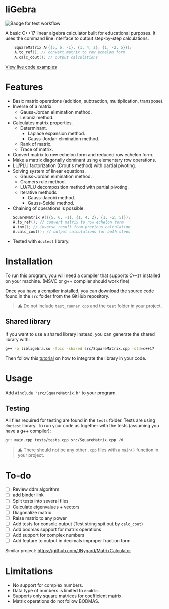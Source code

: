﻿# liGebra
![Badge for test workflow](https://github.com/creme332/liGebra/actions/workflows/test.yml/badge.svg)

A basic C++17 linear algebra calculator built for educational purposes. It uses the command line interface to output step-by-step calculations.
```cpp
    SquareMatrix A({{5, 6, -1}, {1, 4, 2}, {1, -2, 5}});
    A.to_ref(); // convert matrix to row echelon form
    A.calc_cout(); // output calculations
```

[View live code examples](binder)

# Features
- Basic matrix operations (addition, subtraction, multiplication, transpose).
- Inverse of a matrix.
	- Gauss-Jordan elimination method.
	- Leibniz method.
- Calculates matrix properties.
	- Determinant.
		- Laplace expansion method.
		- Gauss-Jordan elimination method.
	- Rank of matrix.
	- Trace of matrix.
- Convert matrix to row echelon form and reduced row echelon form.
- Make a matrix diagonally dominant using elementary row operations.
- LU/PLU factorization (Crout's method) with partial pivoting.
- Solving system of linear equations.
	- Gauss-Jordan elimination method.
	- Cramers rule method.
	- LU/PLU decomposition method with partial pivoting.
	- Iterative methods
		- Gauss-Jacobi method.
		- Gauss-Seidel method.
- Chaining of operations is possible:
	```cpp
	SquareMatrix A({{5, 6, -1}, {1, 4, 2}, {1, -2, 5}});
	A.to_ref(); // convert matrix to row echelon form
	A.inv(); // inverse result from previous calculation
	A.calc_cout(); // output calculations for both steps
	```
- Tested with `doctest` library. 

# Installation
To run this program, you will need a compiler that supports $C\texttt{++17}$ installed on your machine. (MSVC or g++ compiler should work fine) 

Once you have a compiler installed, you can download the source code found in the `src` folder from the GitHub repository.

> ⚠ Do not include `test_runner.cpp` and the `test` folder in your project. 

## Shared library
If you want to use a shared library instead, you can generate the shared library with:
```bash
g++ -o libligebra.so -fpic -shared src/SquareMatrix.cpp -std=c++17
```
Then follow this [tutorial](https://betterprogramming.pub/how-to-build-a-linux-shared-library-f5b574b0c08e) on how to integrate the library in your code.

# Usage
 Add `#include "src/SquareMatrix.h"` to your program. 

## Testing
All files required for testing are found in the `tests` folder. Tests are using `doctest` library.
To run your code as together with the tests (assuming you have a g++ compiler):
```linux
g++ main.cpp tests/tests.cpp src/SquareMatrix.cpp -W
```
> ⚠ There should not be any other `.cpp` files with a `main()` function in your project. 

# To-do
- [ ] Review ddm algorithm
- [ ] add binder link
- [ ] Split tests into several files
- [ ] Calculate eigenvalues + vectors
- [ ] Diagonalize matrix 
- [ ] Raise matrix to any power
- [ ] Add tests for console output (Test string spit out by `calc_cout`)
- [ ] Add bodmas support for matrix operations
- [ ] Add support for complex numbers
- [ ] Add feature to output in decimals improper fraction form

Similar project: https://github.com/JNygard/MatrixCalculator

# Limitations
- No support for complex numbers.
- Data type of numbers is limited to `double`.
- Supports only square matrices for coefficient matrix.
- Matrix operations do not follow BODMAS.